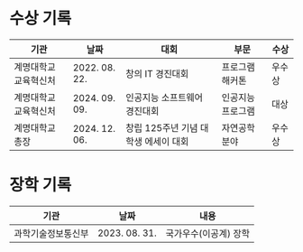 # 수상 기록

|기관|날짜|대회|부문|수상|
|-|-|-|-|-|
|계명대학교 교육혁신처|2022. 08. 22.|창의 IT 경진대회|프로그램 해커톤|우수상|
|계명대학교 교육혁신처|2024. 09. 09.|인공지능 소프트웨어 경진대회|인공지능 프로그램|대상|
|계명대학교 총장|2024. 12. 06.|창립 125주년 기념 대학생 에세이 대회|자연공학분야|우수상|

# 장학 기록

|기관|날짜|내용|
|-|-|-|
|과학기술정보통신부|2023. 08. 31.|국가우수(이공계) 장학|
